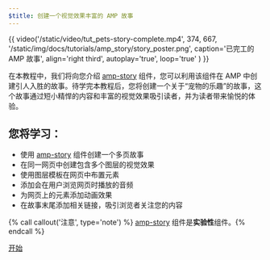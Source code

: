 ```yaml
---
$title: 创建一个视觉效果丰富的 AMP 故事
---
```


{{ video('/static/video/tut_pets-story-complete.mp4', 374, 667, '/static/img/docs/tutorials/amp_story/story_poster.png', caption='已完工的 AMP 故事', align='right third', autoplay='true', loop='true' ) }}

在本教程中，我们将向您介绍 [amp-story](/zh_cn/docs/reference/components/amp-story.html) 组件，您可以利用该组件在 AMP 中创建引人入胜的故事。待学完本教程后，您将创建一个关于“宠物的乐趣”的故事，这个故事通过短小精悍的内容和丰富的视觉效果吸引读者，并为读者带来愉悦的体验。

## 您将学习：

- 使用 [amp-story](/zh_cn/docs/reference/components/amp-story.html) 组件创建一个多页故事
- 在同一网页中创建包含多个图层的视觉效果
- 使用图层模板在网页中布置元素
- 添加会在用户浏览网页时播放的音频
- 为网页上的元素添加动画效果
- 在故事末尾添加相关链接，吸引浏览者关注您的内容

{% call callout('注意', type='note') %} [amp-story](/zh_cn/docs/reference/components/amp-story.html) 组件是**实验性**组件。{% endcall %}


<div class="start-button">
<a class="button" href="{{g.doc('/content/docs/getting_started/visual_story/setting_up.md', locale=doc.locale).url.path}}"><span class="arrow-next">开始</span></a>
</div>
 

